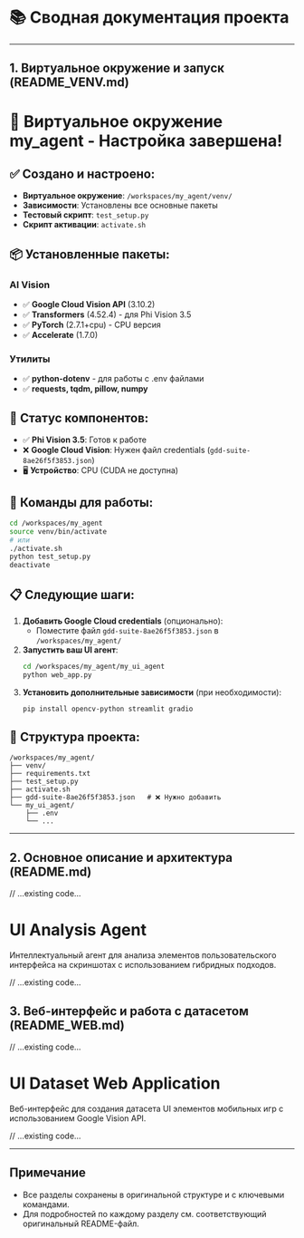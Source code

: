# 📚 Сводная документация проекта

---

## 1. Виртуальное окружение и запуск (README_VENV.md)

# 🚀 Виртуальное окружение my_agent - Настройка завершена!

## ✅ Создано и настроено:
- **Виртуальное окружение**: `/workspaces/my_agent/venv/`
- **Зависимости**: Установлены все основные пакеты
- **Тестовый скрипт**: `test_setup.py`
- **Скрипт активации**: `activate.sh`

## 📦 Установленные пакеты:
### AI Vision
- ✅ **Google Cloud Vision API** (3.10.2)
- ✅ **Transformers** (4.52.4) - для Phi Vision 3.5
- ✅ **PyTorch** (2.7.1+cpu) - CPU версия
- ✅ **Accelerate** (1.7.0)

### Утилиты
- ✅ **python-dotenv** - для работы с .env файлами
- ✅ **requests, tqdm, pillow, numpy**

## 🎯 Статус компонентов:
- ✅ **Phi Vision 3.5**: Готов к работе
- ❌ **Google Cloud Vision**: Нужен файл credentials (`gdd-suite-8ae26f5f3853.json`)
- 🖥️ **Устройство**: CPU (CUDA не доступна)

## 🔧 Команды для работы:
```bash
cd /workspaces/my_agent
source venv/bin/activate
# или
./activate.sh
python test_setup.py
deactivate
```

## 📋 Следующие шаги:
1. **Добавить Google Cloud credentials** (опционально):
   - Поместите файл `gdd-suite-8ae26f5f3853.json` в `/workspaces/my_agent/`
2. **Запустить ваш UI агент**:
   ```bash
   cd /workspaces/my_agent/my_ui_agent
   python web_app.py
   ```
3. **Установить дополнительные зависимости** (при необходимости):
   ```bash
   pip install opencv-python streamlit gradio
   ```

## 🔄 Структура проекта:
```
/workspaces/my_agent/
├── venv/
├── requirements.txt
├── test_setup.py
├── activate.sh
├── gdd-suite-8ae26f5f3853.json   # ❌ Нужно добавить
└── my_ui_agent/
    ├── .env
    └── ...
```

---

## 2. Основное описание и архитектура (README.md)

// ...existing code...
# UI Analysis Agent

Интеллектуальный агент для анализа элементов пользовательского интерфейса на скриншотах с использованием гибридных подходов.

// ...existing code...

## 3. Веб-интерфейс и работа с датасетом (README_WEB.md)

// ...existing code...
# UI Dataset Web Application

Веб-интерфейс для создания датасета UI элементов мобильных игр с использованием Google Vision API.

// ...existing code...

---

## Примечание

- Все разделы сохранены в оригинальной структуре и с ключевыми командами.
- Для подробностей по каждому разделу см. соответствующий оригинальный README-файл.

